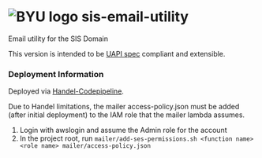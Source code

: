 # ![BYU logo](https://www.hscripts.com/freeimages/logos/university-logos/byu/byu-logo-clipart-128.gif) sis-email-utility
Email utility for the SIS Domain

This version is intended to be [UAPI spec](https://github.com/byu-oit/UAPI-Specification/blob/master/University%20API%20Specification.md) compliant and extensible.

### Deployment Information

Deployed via [Handel-Codepipeline](https://handel-codepipeline.readthedocs.io/en/latest/).

Due to Handel limitations, the mailer access-policy.json must be added (after initial deployment) to the IAM role that the mailer lambda assumes.
1. Login with awslogin and assume the Admin role for the account
2. In the project root, run `mailer/add-ses-permissions.sh <function name> <role name> mailer/access-policy.json`

